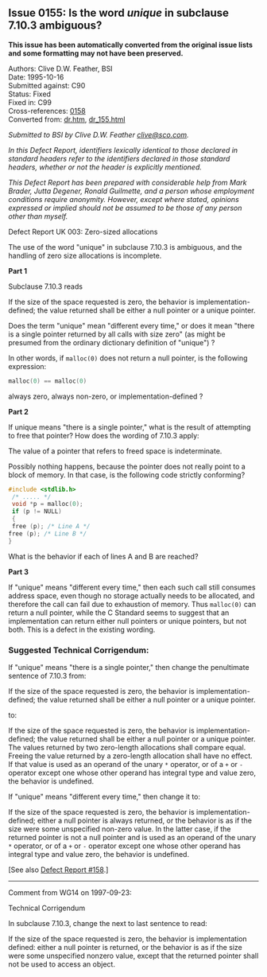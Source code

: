 ## Issue 0155: Is the word *unique* in subclause 7.10.3 ambiguous?

**This issue has been automatically converted from the original issue lists and some formatting may not have been preserved.**

Authors: Clive D.W. Feather, BSI  
Date: 1995-10-16  
Submitted against: C90  
Status: Fixed  
Fixed in: C99  
Cross-references: [0158](../c90/issue0158.md)  
Converted from: [dr.htm](https://www.open-std.org/jtc1/sc22/wg14/www/docs/dr.htm), [dr_155.html](https://www.open-std.org/jtc1/sc22/wg14/www/docs/dr_155.html)

*Submitted to BSI by Clive D.W. Feather clive@sco.com.*

*In this Defect Report, identifiers lexically identical to those declared in
standard headers refer to the identifiers declared in those standard headers,
whether or not the header is explicitly mentioned.*

*This Defect Report has been prepared with considerable help from Mark Brader,
Jutta Degener, Ronald Guilmette, and a person whose employment conditions
require anonymity. However, except where stated, opinions expressed or implied
should not be assumed to be those of any person other than myself.*

Defect Report UK 003: Zero-sized allocations

The use of the word "unique" in subclause 7.10.3 is ambiguous, and the handling
of zero size allocations is incomplete.

**Part 1**

Subclause 7.10.3 reads

If the size of the space requested is zero, the behavior is
implementation-defined; the value returned shall be either a null pointer or a
unique pointer.

Does the term "unique" mean "different every time," or does it mean "there is a
single pointer returned by all calls with size zero" (as might be presumed from
the ordinary dictionary definition of "unique") ?

In other words, if `malloc(0)` does not return a null pointer, is the following
expression:

```c
malloc(0) == malloc(0)
```

always zero, always non-zero, or implementation-defined ?

**Part 2**

If unique means "there is a single pointer," what is the result of attempting to
free that pointer? How does the wording of 7.10.3 apply:

The value of a pointer that refers to freed space is indeterminate.

Possibly nothing happens, because the pointer does not really point to a block
of memory. In that case, is the following code strictly conforming?

```c
#include <stdlib.h>
 /* ..... */
 void *p = malloc(0);
 if (p != NULL)
 {
 free (p); /* Line A */
free (p); /* Line B */
}
```

What is the behavior if each of lines A and B are reached?

**Part 3**

If "unique" means "different every time," then each such call still consumes
address space, even though no storage actually needs to be allocated, and
therefore the call can fail due to exhaustion of memory. Thus `malloc(0)` can
return a null pointer, while the C Standard seems to suggest that an
implementation can return either null pointers or unique pointers, but not both.
This is a defect in the existing wording.

### Suggested Technical Corrigendum:

If "unique" means "there is a single pointer," then change the penultimate
sentence of 7.10.3 from:

If the size of the space requested is zero, the behavior is
implementation-defined; the value returned shall be either a null pointer or a
unique pointer.

to:

If the size of the space requested is zero, the behavior is
implementation-defined; the value returned shall be either a null pointer or a
unique pointer. The values returned by two zero-length allocations shall compare
equal. Freeing the value returned by a zero-length allocation shall have no
effect. If that value is used as an operand of the unary `*` operator, or of a
`+` or `-` operator except one whose other operand has integral type and value
zero, the behavior is undefined.

If "unique" means "different every time," then change it to:

If the size of the space requested is zero, the behavior is
implementation-defined; either a null pointer is always returned, or the
behavior is as if the size were some unspecified non-zero value. In the latter
case, if the returned pointer is not a null pointer and is used as an operand of
the unary `*` operator, or of a `+` or `-` operator except one whose other
operand has integral type and value zero, the behavior is undefined.

\[See also [Defect Report #158](../c90/issue0158.md).\]

---

Comment from WG14 on 1997-09-23:

Technical Corrigendum

In subclause 7.10.3, change the next to last sentence to read:

If the size of the space requested is zero, the behavior is implementation
defined: either a null pointer is returned, or the behavior is as if the size
were some unspecified nonzero value, except that the returned pointer shall not
be used to access an object.
